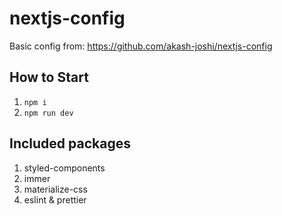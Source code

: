 # nextjs-config

Basic config from: https://github.com/akash-joshi/nextjs-config

## How to Start

1) ```npm i```
2) ```npm run dev```

## Included packages

1. styled-components
2. immer
3. materialize-css
4. eslint & prettier
